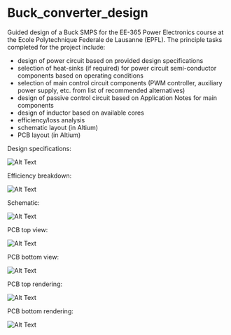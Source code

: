 # Buck_converter_design
Guided design of a Buck SMPS for the EE-365 Power Electronics course at the Ecole Polytechnique Federale de Lausanne (EPFL). The principle tasks completed for the project include: 
  - design of power circuit based on provided design specifications 
  - selection of heat-sinks (if required) for power circuit semi-conductor components based on operating conditions 
  - selection of main control circuit components (PWM controller, auxiliary power supply, etc. from list of recommended alternatives)
  - design of passive control circuit based on Application Notes for main components
  - design of inductor based on available cores 
  - efficiency/loss analysis
  - schematic layout (in Altium)
  - PCB layout (in Altium)

Design specifications:

![Alt Text](/Design_Specs.PNG)

Efficiency breakdown: 

![Alt Text](/Power_loss_breakdown.PNG)

Schematic: 

![Alt Text](/Schematic_capture.PNG)

PCB top view: 

![Alt Text](/Buck_PCB_front.PNG)

PCB bottom view: 

![Alt Text](/Buck_PCB_back.PNG)

PCB top rendering: 

![Alt Text](/PCB_top.PNG)

PCB bottom rendering: 

![Alt Text](/PCB_bottom.PNG)

